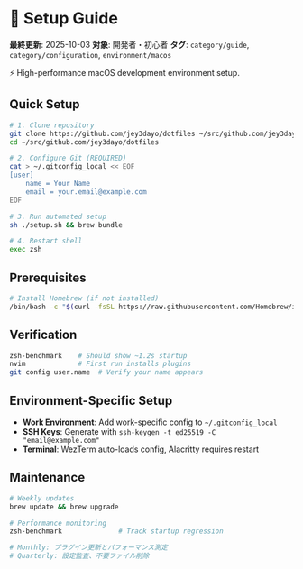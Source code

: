 # 🚀 Setup Guide

**最終更新**: 2025-10-03
**対象**: 開発者・初心者
**タグ**: `category/guide`, `category/configuration`, `environment/macos`

⚡ High-performance macOS development environment setup.

## Quick Setup

```bash
# 1. Clone repository
git clone https://github.com/jey3dayo/dotfiles ~/src/github.com/jey3dayo/dotfiles
cd ~/src/github.com/jey3dayo/dotfiles

# 2. Configure Git (REQUIRED)
cat > ~/.gitconfig_local << EOF
[user]
    name = Your Name
    email = your.email@example.com
EOF

# 3. Run automated setup
sh ./setup.sh && brew bundle

# 4. Restart shell
exec zsh
```

## Prerequisites

```bash
# Install Homebrew (if not installed)
/bin/bash -c "$(curl -fsSL https://raw.githubusercontent.com/Homebrew/install/HEAD/install.sh)"
```

## Verification

```bash
zsh-benchmark    # Should show ~1.2s startup
nvim             # First run installs plugins
git config user.name  # Verify your name appears
```

## Environment-Specific Setup

- **Work Environment**: Add work-specific config to `~/.gitconfig_local`
- **SSH Keys**: Generate with `ssh-keygen -t ed25519 -C "email@example.com"`
- **Terminal**: WezTerm auto-loads config, Alacritty requires restart

## Maintenance

```bash
# Weekly updates
brew update && brew upgrade

# Performance monitoring
zsh-benchmark              # Track startup regression

# Monthly: プラグイン更新とパフォーマンス測定
# Quarterly: 設定監査、不要ファイル削除
```
